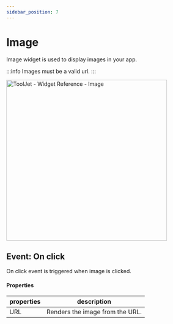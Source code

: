 ```yaml
---
sidebar_position: 7
---
```


# Image

Image widget is used to display images in your app. 

:::info
Images must be a valid url.
:::

<img class="screenshot-full" src="/img/widgets/image/image.gif" alt="ToolJet - Widget Reference - Image" height="420"/>

## Event: On click

On click event is triggered when image is clicked.

#### Properties

| properties      | description |
| ----------- | ----------- |
| URL | Renders the image from the URL.  |